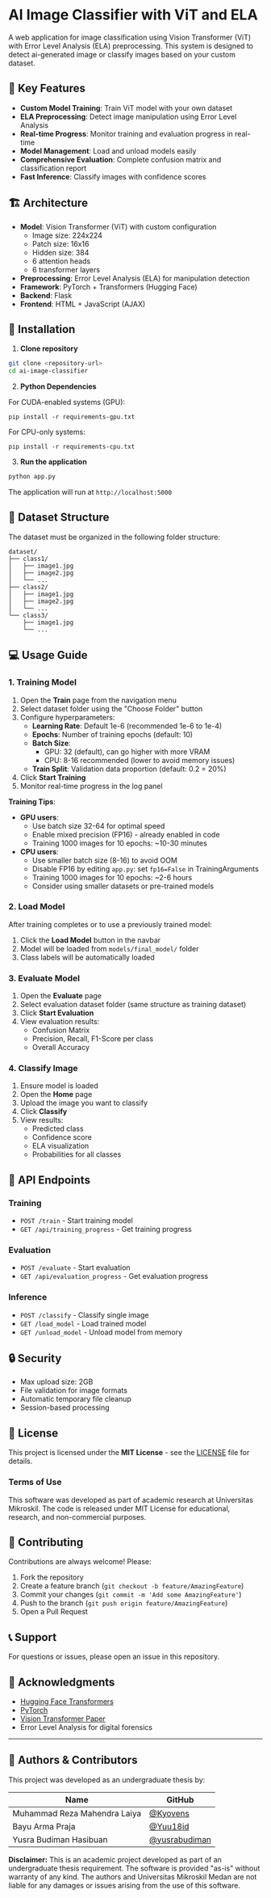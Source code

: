 # AI Image Classifier with ViT and ELA

A web application for image classification using Vision Transformer (ViT) with Error Level Analysis (ELA) preprocessing. This system is designed to detect ai-generated image or classify images based on your custom dataset.

## 🌟 Key Features

- **Custom Model Training**: Train ViT model with your own dataset
- **ELA Preprocessing**: Detect image manipulation using Error Level Analysis
- **Real-time Progress**: Monitor training and evaluation progress in real-time
- **Model Management**: Load and unload models easily
- **Comprehensive Evaluation**: Complete confusion matrix and classification report
- **Fast Inference**: Classify images with confidence scores

## 🏗️ Architecture

- **Model**: Vision Transformer (ViT) with custom configuration
  - Image size: 224x224
  - Patch size: 16x16
  - Hidden size: 384
  - 6 attention heads
  - 6 transformer layers
- **Preprocessing**: Error Level Analysis (ELA) for manipulation detection
- **Framework**: PyTorch + Transformers (Hugging Face)
- **Backend**: Flask
- **Frontend**: HTML + JavaScript (AJAX)

## 🚀 Installation

1. **Clone repository**
```bash
git clone <repository-url>
cd ai-image-classifier
```

2. **Python Dependencies**

For CUDA-enabled systems (GPU):
```
pip install -r requirements-gpu.txt
```

For CPU-only systems:
```
pip install -r requirements-cpu.txt
```

3. **Run the application**
```bash
python app.py
```

The application will run at `http://localhost:5000`

## 📁 Dataset Structure

The dataset must be organized in the following folder structure:

```
dataset/
├── class1/
│   ├── image1.jpg
│   ├── image2.jpg
│   └── ...
├── class2/
│   ├── image1.jpg
│   ├── image2.jpg
│   └── ...
└── class3/
    ├── image1.jpg
    └── ...
```

## 💻 Usage Guide

### 1. Training Model

1. Open the **Train** page from the navigation menu
2. Select dataset folder using the "Choose Folder" button
3. Configure hyperparameters:
   - **Learning Rate**: Default 1e-6 (recommended 1e-6 to 1e-4)
   - **Epochs**: Number of training epochs (default: 10)
   - **Batch Size**: 
     - GPU: 32 (default), can go higher with more VRAM
     - CPU: 8-16 recommended (lower to avoid memory issues)
   - **Train Split**: Validation data proportion (default: 0.2 = 20%)
4. Click **Start Training**
5. Monitor real-time progress in the log panel

**Training Tips**:
- **GPU users**: 
  - Use batch size 32-64 for optimal speed
  - Enable mixed precision (FP16) - already enabled in code
  - Training 1000 images for 10 epochs: ~10-30 minutes
- **CPU users**: 
  - Use smaller batch size (8-16) to avoid OOM
  - Disable FP16 by editing `app.py`: set `fp16=False` in TrainingArguments
  - Training 1000 images for 10 epochs: ~2-6 hours
  - Consider using smaller datasets or pre-trained models

### 2. Load Model

After training completes or to use a previously trained model:
1. Click the **Load Model** button in the navbar
2. Model will be loaded from `models/final_model/` folder
3. Class labels will be automatically loaded

### 3. Evaluate Model

1. Open the **Evaluate** page
2. Select evaluation dataset folder (same structure as training dataset)
3. Click **Start Evaluation**
4. View evaluation results:
   - Confusion Matrix
   - Precision, Recall, F1-Score per class
   - Overall Accuracy

### 4. Classify Image

1. Ensure model is loaded
2. Open the **Home** page
3. Upload the image you want to classify
4. Click **Classify**
5. View results:
   - Predicted class
   - Confidence score
   - ELA visualization
   - Probabilities for all classes

## 🔧 API Endpoints

### Training
- `POST /train` - Start training model
- `GET /api/training_progress` - Get training progress

### Evaluation
- `POST /evaluate` - Start evaluation
- `GET /api/evaluation_progress` - Get evaluation progress

### Inference
- `POST /classify` - Classify single image
- `GET /load_model` - Load trained model
- `GET /unload_model` - Unload model from memory

## 🔒 Security

- Max upload size: 2GB
- File validation for image formats
- Automatic temporary file cleanup
- Session-based processing

## 📝 License

This project is licensed under the **MIT License** - see the [LICENSE](LICENSE) file for details.

### Terms of Use

This software was developed as part of academic research at Universitas Mikroskil. The code is released under MIT License for educational, research, and non-commercial purposes.

## 👥 Contributing

Contributions are always welcome! Please:
1. Fork the repository
2. Create a feature branch (`git checkout -b feature/AmazingFeature`)
3. Commit your changes (`git commit -m 'Add some AmazingFeature'`)
4. Push to the branch (`git push origin feature/AmazingFeature`)
5. Open a Pull Request

## 📞 Support

For questions or issues, please open an issue in this repository.

## 🙏 Acknowledgments

- [Hugging Face Transformers](https://huggingface.co/transformers/)
- [PyTorch](https://pytorch.org/)
- [Vision Transformer Paper](https://arxiv.org/abs/2010.11929)
- Error Level Analysis for digital forensics

---

## 👥 Authors & Contributors

This project was developed as an undergraduate thesis by:

| Name |GitHub |
|------|--------|
| Muhammad Reza Mahendra Laiya |[@Kyovens](https://github.com/Kyovens) |
| Bayu Arma Praja |[@Yuu18id](https://github.com/Yuu18id) |
| Yusra Budiman Hasibuan |[@yusrabudiman](https://github.com/yusrabudiman) |


**Disclaimer:** This is an academic project developed as part of an undergraduate thesis requirement. The software is provided "as-is" without warranty of any kind. The authors and Universitas Mikroskil Medan are not liable for any damages or issues arising from the use of this software.




